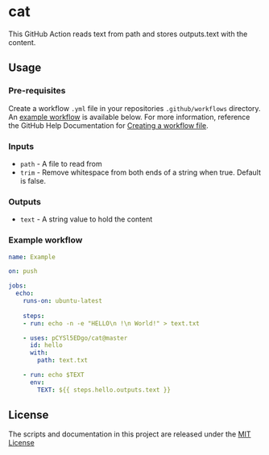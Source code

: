 # cat

This GitHub Action reads text from path and stores outputs.text with the content.

## Usage

### Pre-requisites
Create a workflow `.yml` file in your repositories `.github/workflows` directory. An [example workflow](#example-workflow) is available below. For more information, reference the GitHub Help Documentation for [Creating a workflow file](https://help.github.com/en/articles/configuring-a-workflow#creating-a-workflow-file).

### Inputs

* `path` - A file to read from
* `trim` - Remove whitespace from both ends of a string when true. Default is false.

### Outputs

* `text` - A string value to hold the content

### Example workflow

```yaml
name: Example

on: push

jobs:
  echo:
    runs-on: ubuntu-latest
    
    steps:
    - run: echo -n -e "HELLO\n !\n World!" > text.txt

    - uses: pCYSl5EDgo/cat@master
      id: hello
      with:
        path: text.txt

    - run: echo $TEXT
      env:
        TEXT: ${{ steps.hello.outputs.text }}
```

## License
The scripts and documentation in this project are released under the [MIT License](LICENSE)